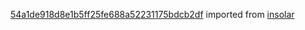 [54a1de918d8e1b5ff25fe688a52231175bdcb2df](https://github.com/insolar/insolar/commit/54a1de918d8e1b5ff25fe688a52231175bdcb2df) imported from [insolar](https://github.com/insolar/insolar)
